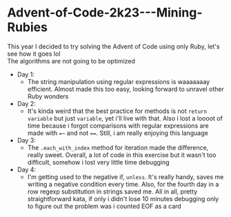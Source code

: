 # Advent-of-Code-2k23---Mining-Rubies

This year I decided to try solving the Advent of Code using only Ruby, let's see how it goes lol <br>
The algorithms are not going to be optimized <br>

- Day 1:
  - The string manipulation using regular expressions is waaaaaaay efficient. Almost made this too easy, looking forward to unravel other Ruby wonders
- Day 2:
  - It's kinda weird that the best practice for methods is not ```return variable``` but just ```variable```, yet i'll live with that. Also i lost a loooot of time because i forgot comparisons with regular expressions are made with ```=~``` and not ```==```. Still, i am really enjoying this language
- Day 3:
  - The ```.each_with_index``` method for iteration made the difference, really sweet. Overall, a lot of code in this exercise but it wasn't too difficult, somehow i lost very little time debugging
- Day 4:
  - I'm getting used to the negative if, ```unless```. It's really handy, saves me writing a negative condition every time. Also, for the fourth day in a row regexp substitution in strings saved me. All in all, pretty straightforward kata, if only i didn't lose 10 minutes debugging only to figure out the problem was i counted EOF as a card